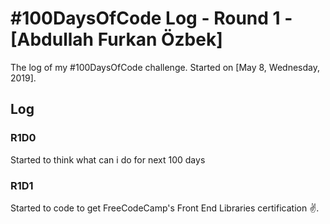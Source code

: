 # #100DaysOfCode Log - Round 1 - [Abdullah Furkan Özbek]

The log of my #100DaysOfCode challenge. Started on [May 8, Wednesday, 2019].

## Log

### R1D0
Started to think what can i do for next 100 days

### R1D1

Started to code to get FreeCodeCamp's Front End Libraries certification ✌.
